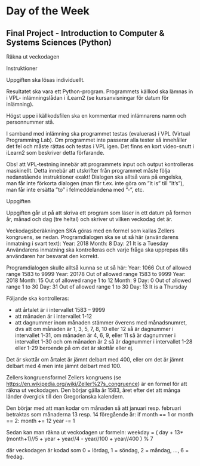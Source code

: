 # Day of the Week
## Final Project - Introduction to Computer & Systems Sciences (Python)


Räkna ut veckodagen

Instruktioner

Uppgiften ska lösas individuellt.

Resultatet ska vara ett Python-program. Programmets källkod ska lämnas in i VPL- inlämningslådan i iLearn2 (se kursanvisningar för datum för inlämning).

Högst uppe i källkodsfilen ska en kommentar med inlämnarens namn och personnummer stå.

I samband med inlämning ska programmet testas (evalueras) i VPL (Virtual Programming Lab). Om programmet inte passerar alla tester så innehåller det fel och måste rättas och testas i VPL igen. Det finns en kort video-snutt i iLearn2 som beskriver detta förfarande.

Obs! att VPL-testning innebär att programmets input och output kontrolleras maskinellt. Detta innebär att utskrifter från programmet måste följa nedanstående instruktioner exakt!
Dialogen ska alltså vara på engelska, man får inte förkorta dialogen (man får t.ex. inte göra om ”It is” till ”It’s”), man får inte ersätta ”to” i felmeddelandena med ”-”, etc.

Uppgiften

Uppgiften går ut på att skriva ett program som läser in ett datum på formen år, månad och dag (tre heltal) och skriver ut vilken veckodag det är.

Veckodagsberäkningen SKA göras med en formel som kallas Zellers kongruens, se nedan. Programdialogen ska se ut så här (användarens inmatning i svart text):
Year: 2018
Month: 8
Day: 21
It is a Tuesday
Användarens inmatning ska kontrolleras och varje fråga ska upprepas tills användaren har besvarat den korrekt.

Programdialogen skulle alltså kunna se ut så här:
Year: 1066
Out of allowed range 1583 to 9999
Year: 20178
Out of allowed range 1583 to 9999
Year: 2018
Month: 15
Out of allowed range 1 to 12
Month: 9
Day: 0
Out of allowed range 1 to 30
Day: 31
Out of allowed range 1 to 30
Day: 13
It is a Thursday

Följande ska kontrolleras:
- att årtalet är i intervallet 1583 – 9999
- att månaden är i intervallet 1-12
- att dagnummer inom månaden stämmer överens med månadsnumret, dvs att om månaden är 1, 3, 5, 7, 8, 10 eller 12 så är dagnummer i intervallet 1-31, om månaden är 4, 6, 9, eller 11 så är dagnummer i intervallet 1-30 och om månaden är 2 så är dagnummer i intervallet 1-28 eller 1-29 beroende på om det är skottår eller ej.

Det är skottår om årtalet är jämnt delbart med 400, eller om det är jämnt delbart med 4 men inte jämnt delbart med 100.

Zellers kongruensformel
Zellers kongruens (se https://en.wikipedia.org/wiki/Zeller%27s_congruence) är en formel för att räkna ut veckodagen. Den börjar gälla år 1583, året efter det att många länder övergick till den Gregorianska kalendern.

Den börjar med att man kodar om månaden så att januari resp. februari betraktas som månaderna 13 resp. 14 föregående år:
  if month == 1 or month == 2:
       month += 12
year -= 1

Sedan kan man räkna ut veckodagen ur formeln:
  weekday = ( day + 13*(month+1)//5 + year + year//4
             - year//100 + year//400 ) % 7

där veckodagen är kodad som 0 = lördag, 1 = söndag, 2 = måndag, ..., 6 = fredag.
